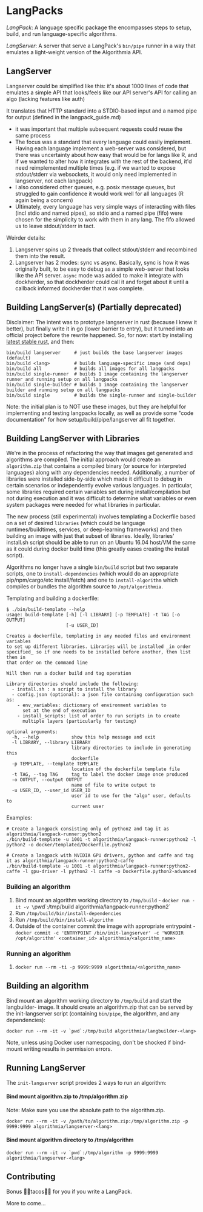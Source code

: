 # LangPacks

*LangPack*: A language specific package the encompasses steps to setup, build, and run language-specific algorithms.

*LangServer*: A server that serve a LangPack's `bin/pipe` runner in a way that emulates a light-weight version of the Algorithmia API.

## LangServer

Langserver could be simplified like this: it's about 1000 lines of code that emulates a simple API that looks/feels like our API server's API for calling an algo (lacking features like auth)

It translates that HTTP standard into a STDIO-based input and a named pipe for output (defined in the langpack_guide.md)
- it was important that multiple subsequent requests could reuse the same process
- The focus was a standard that every language could easily implement. Having each language implement a web-server was considered, but there was uncertainty about how easy that would be for langs like R, and if we wanted to alter how it integrates with the rest of the backend, it'd need reimplemented multiple times (e.g. if we wanted to expose stdout/stderr via websockets, it would only need implemented in langserver, not each langpack)
- I also considered other queues, e.g. posix message queues, but struggled to gain confidence it would work well for all languages (R again being a concern)
- Ultimately, every language has very simple ways of interacting with files (incl stdio and named pipes), so stdio and a named pipe (fifo) were chosen for the simplicity to work with them in any lang. The fifo allowed us to leave stdout/stderr in tact.

Weirder details:
1) Langserver spins up 2 threads that collect stdout/stderr and recombined them into the result.
2) Langserver has 2 modes: sync vs async. Basically, sync is how it was originally built, to be easy to debug as a simple web-server that looks like the API server. `async` mode was added to make it integrate with dockherder, so that dockherder could call it and forget about it until a callback informed dockherder that it was complete.

## Building LangServer(s) (Partially deprecated)

Disclaimer: The intent was to prototype langserver in rust (because I knew it better), but finally write it in go (lower barrier to entry), but it turned into an official project before the rewrite happened. So, for now: start by installing [latest stable rust](https://www.rust-lang.org/downloads.html), and then:

```
bin/build langserver     # just builds the base langserver images (default)
bin/build <lang>         # builds language-specific image (and deps)
bin/build all            # builds all images for all langpacks
bin/build single-runner  # builds 1 image containing the langserver runner and running setup on all langpacks
bin/build single-builder # builds 1 image containing the langserver builder and running setup on all langpacks
bin/build single         # builds the single-runner and single-builder
```

Note: the initial plan is to NOT use these images, but they are helpful for implementing and testing langpacks locally, as well as provide some "code documentation" for how setup/build/pipe/langserver all fit together.

## Building LangServer with Libraries
We're in the process of refactoring the way that images get generated and algorithms are compiled.  The initial approach would create an `algorithm.zip` that contains a compiled binary (or source for interpreted languages) along with any dependencies needed.  Additionally, a number of libraries were installed side-by-side which made it difficult to debug in certain scenarios or independently evolve various languages.  In particular, some libraries required certain variables set during install/compilation but not during execution and it was difficult to determine what variables or even system packages were needed for what libraries in particular.

The new process (still experimental) involves templating a Dockerfile based on a set of desired `libraries` (which could be language runtimes/buildtimes, services, or deep-learning frameworks) and then building an image with just that subset of libraries.  Ideally, libraries' install.sh script should be able to run on an Ubuntu 16.04 host/VM the same as it could during docker build time (this greatly eases creating the install script).

Algorithms no longer have a single `bin/build` script but two separate scripts, one to `install-dependencies` (which would do an appropriate pip/npm/cargo/etc install/fetch) and one to `install-algorithm` which compiles or bundles the algorithm source to `/opt/algorithmia`.

Templating and building a dockerfile:
```
$ ./bin/build-template --help
usage: build-template [-h] [-l LIBRARY] [-p TEMPLATE] -t TAG [-o OUTPUT]
                      [-u USER_ID]

Creates a dockerfile, templating in any needed files and environment variables
to set up different libraries. Libraries will be installed _in order
specified_ so if one needs to be installed before another, then list them in
that order on the command line

Will then run a docker build and tag operation

Library directories should include the following:
  - install.sh : a script to install the library
  - config.json (optional): a json file containing configuration such as:
    - env_variables: dictionary of environment variables to
      set at the end of execution
    - install_scripts: list of order to run scripts in to create
      multiple layers (particularly for testing)

optional arguments:
  -h, --help            show this help message and exit
  -l LIBRARY, --library LIBRARY
                        library directories to include in generating this
                        dockerfile
  -p TEMPLATE, --template TEMPLATE
                        location of the dockerfile template file
  -t TAG, --tag TAG     tag to label the docker image once produced
  -o OUTPUT, --output OUTPUT
                        name of file to write output to
  -u USER_ID, --user_id USER_ID
                        user id to use for the "algo" user, defaults to
                        current user
```
Examples:
```
# Create a langpack consisting only of python2 and tag it as algorithmia/langpack-runner:python2
./bin/build-template -u 1001 -t algorithmia/langpack-runner:python2 -l python2 -o docker/templated/Dockerfile.python2

# Create a langpack with NVIDIA GPU drivers, python and caffe and tag it as algorithmia/langpack-runner:python2-caffe
./bin/build-template -u 1001 -t algorithmia/langpack-runner:python2-caffe -l gpu-driver -l python2 -l caffe -o Dockerfile.python2-advanced
```
### Building an algorithm
1. Bind mount an algorithm working directory to `/tmp/build` - `docker run -it -v \`pwd\`:/tmp/build algorithmia/langpack-runner:python2`
2. Run `/tmp/build/bin/install-dependencies`
3. Run `/tmp/build/bin/install-algorithm`
4. Outside of the container commit the image with appropriate entrypoint - `docker commit -c 'ENTRYPOINT /bin/init-langserver' -c 'WORKDIR /opt/algorithm' <container_id> algorithmia/<algorithm_name>`

### Running an algorithm
1. `docker run --rm -ti -p 9999:9999 algorithmia/<algorithm_name>`

## Building an algorithm

Bind mount an algorithm working directory to `/tmp/build` and start the langbuilder-<lang> image. It should create an algorithm.zip that can be served by the init-langserver script (containing `bin/pipe`, the algorithm, and any dependencies):

```
docker run --rm -it -v `pwd`:/tmp/build algorithmia/langbuilder-<lang>
```

Note, unless using Docker user namespacing, don't be shocked if bind-mount writing results in permission errors.

## Running LangServer

The `init-langserver` script provides 2 ways to run an algorithm:

#### Bind mount algorithm.zip to /tmp/algorithm.zip
Note: Make sure you use the absolute path to the algorithm.zip.
```
docker run --rm -it -v /path/to/algorithm.zip:/tmp/algorithm.zip -p 9999:9999 algorithmia/langserver-<lang>
```

#### Bind mount algorithm directory to /tmp/algorithm
```
docker run --rm -it -v `pwd`:/tmp/algorithm -p 9999:9999 algorithmia/langserver-<lang>
```

## Contributing

Bonus 🌮🌮tacos🌮🌮 for you if you write a LangPack.

More to come...

